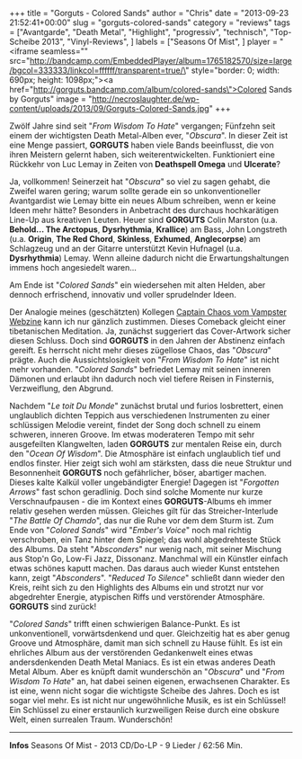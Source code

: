 +++
title = "Gorguts - Colored Sands"
author = "Chris"
date = "2013-09-23 21:52:41+00:00"
slug = "gorguts-colored-sands"
category = "reviews"
tags = ["Avantgarde", "Death Metal", "Highlight", "progressiv", "technisch", "Top-Scheibe 2013", "Vinyl-Reviews", ]
labels = ["Seasons Of Mist", ]
player = "<iframe seamless=\"\" src=\"http://bandcamp.com/EmbeddedPlayer/album=1765182570/size=large/bgcol=333333/linkcol=ffffff/transparent=true/\" style=\"border: 0; width: 690px; height: 1098px;\"><a href=\"http://gorguts.bandcamp.com/album/colored-sands\">Colored Sands by Gorguts</a></iframe>"
image = "http://necroslaughter.de/wp-content/uploads/2013/09/Gorguts-Colored-Sands.jpg"
+++


Zwölf Jahre sind seit "_From Wisdom To Hate_" vergangen; Fünfzehn seit einem der wichtigsten Death Metal-Alben ever, "_Obscura_". In dieser Zeit ist eine Menge passiert, **GORGUTS** haben viele Bands beeinflusst, die von ihren Meistern gelernt haben, sich weiterentwickelten. Funktioniert eine Rückkehr von Luc Lemay in Zeiten von **Deathspell Omega** und **Ulcerate**?

Ja, vollkommen! Seinerzeit hat "_Obscura_" so viel zu sagen gehabt, die Zweifel waren gering; warum sollte gerade ein so unkonventioneller Avantgardist wie Lemay bitte ein neues Album schreiben, wenn er keine Ideen mehr hätte? Besonders in Anbetracht des durchaus hochkarätigen Line-Up aus kreativen Leuten. Heuer sind **GORGUTS** Colin Marston (u.a. **Behold... The Arctopus**, **Dysrhythmia**, **Krallice**) am Bass, John Longstreth (u.a. **Origin**, **The Red Chord**, **Skinless**, **Exhumed**, **Anglecorpse**) am Schlagzeug und an der Gitarre unterstützt Kevin Hufnagel (u.a. **Dysrhythmia**) Lemay. Wenn alleine dadurch nicht die Erwartungshaltungen immens hoch angesiedelt waren...

Am Ende ist "_Colored Sands_" ein wiedersehen mit alten Helden, aber dennoch erfrischend, innovativ und voller sprudelnder Ideen.

Der Analogie meines (geschätzten) Kollegen <a href="http://vampster.com/artikel/show/44842_GORGUTS-Colored-Sands_CD-Review_.html">Captain Chaos vom Vampster Webzine</a> kann ich nur gänzlich zustimmen. Dieses Comeback gleicht einer tibetanischen Meditation. Ja, zunächst suggeriert das Cover-Artwork sicher diesen Schluss. Doch sind **GORGUTS** in den Jahren der Abstinenz einfach gereift. Es herrscht nicht mehr dieses zügellose Chaos, das "_Obscura_" prägte. Auch die Aussichtslosigkeit von "_From Wisdom To Hate_" ist nicht mehr vorhanden. "_Colored Sands_" befriedet Lemay mit seinen inneren Dämonen und erlaubt ihn dadurch noch viel tiefere Reisen in Finsternis, Verzweiflung, den Abgrund.

Nachdem "_Le toit Du Monde_" zunächst brutal und furios losbrettert, einen unglaublich dichten Teppich aus verschiedenen Instrumenten zu einer schlüssigen Melodie vereint, findet der Song doch schnell zu einem schweren, inneren Groove. Im etwas moderateren Tempo mit sehr ausgefeilten Klangwelten, laden **GORGUTS** zur mentalen Reise ein, durch den "_Ocean Of Wisdom_". Die Atmosphäre ist einfach unglaublich tief und endlos finster. Hier zeigt sich wohl am stärksten, dass die neue Struktur und Besonnenheit **GORGUTS** noch gefährlicher, böser, abartiger machen. Dieses kalte Kalkül voller ungebändigter Energie!
Dagegen ist "_Forgotten Arrows_" fast schon geradlinig. Doch sind solche Momente nur kurze Verschnaufpausen - die im Kontext eines **GORGUTS**-Albums eh immer relativ gesehen werden müssen. Gleiches gilt für das Streicher-Interlude "_The Battle Of Chamdo_", das nur die Ruhe vor dem dem Sturm ist. Zum Ende von "_Colored Sands_" wird "_Ember's Voice_" noch mal richtig verschroben, ein Tanz hinter dem Spiegel; das wohl abgedrehteste Stück des Albums. Da steht "_Absconders_" nur wenig nach, mit seiner Mischung aus Stop'n Go, Low-Fi Jazz, Dissonanz. Manchmal will ein Künstler einfach etwas schönes kaputt machen. Das daraus auch wieder Kunst entstehen kann, zeigt "_Absconders_".
"_Reduced To Silence_" schließt dann wieder den Kreis, reiht sich zu den Highlights des Albums ein und strotzt nur vor abgedrehter Energie, atypischen Riffs und verstörender Atmosphäre. **GORGUTS** sind zurück!

"_Colored Sands_" trifft einen schwierigen Balance-Punkt. Es ist unkonventionell, vorwärtsdenkend und quer. Gleichzeitig hat es aber genug Groove und Atmosphäre, damit man sich schnell zu Hause fühlt. Es ist ein ehrliches Album aus der verstörenden Gedankenwelt eines etwas andersdenkenden Death Metal Maniacs. Es ist ein etwas anderes Death Metal Album. Aber es knüpft damit wunderschön an "_Obscura_" und "_From Wisdom To Hate_" an, hat dabei seinen eigenen, erwachsenen Charakter. Es ist eine, wenn nicht sogar die wichtigste Scheibe des Jahres. Doch es ist sogar viel mehr. Es ist nicht nur ungewöhnliche Musik, es ist ein Schlüssel! Ein Schlüssel zu einer erstaunlich kurzweiligen Reise durch eine obskure Welt, einen surrealen Traum. Wunderschön!





---
**Infos**
Seasons Of Mist - 2013
CD/Do-LP - 9 Lieder / 62:56 Min.
